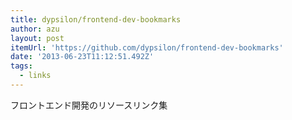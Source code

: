 ```yaml
---
title: dypsilon/frontend-dev-bookmarks
author: azu
layout: post
itemUrl: 'https://github.com/dypsilon/frontend-dev-bookmarks'
date: '2013-06-23T11:12:51.492Z'
tags:
  - links
---
```

フロントエンド開発のリソースリンク集
